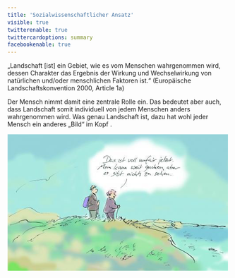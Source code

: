 ```yaml
---
title: 'Sozialwissenschaftlicher Ansatz'
visible: true
twitterenable: true
twittercardoptions: summary
facebookenable: true
---
```


„Landschaft [ist] ein Gebiet, wie es vom Menschen wahrgenommen wird, dessen Charakter das Ergebnis der Wirkung und Wechselwirkung von natürlichen und/oder menschlichen Faktoren ist.“ (Europäische Landschaftskonvention 2000, Article 1a)

Der Mensch nimmt damit eine zentrale Rolle ein. Das bedeutet aber auch, dass Landschaft somit individuell von jedem Menschen anders wahrgenommen wird. Was genau Landschaft ist, dazu hat wohl jeder Mensch ein anderes „Bild“ im Kopf .

![Panorama](Panorama.png?lightbox=800&resize=300&classes=caption "Abb. 1: Panorama (by Bernd Zeller)")

